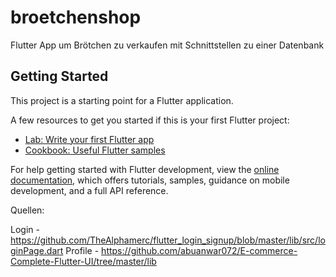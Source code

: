 # broetchenshop

Flutter App um Brötchen zu verkaufen mit Schnittstellen zu einer Datenbank

## Getting Started

This project is a starting point for a Flutter application.

A few resources to get you started if this is your first Flutter project:

- [Lab: Write your first Flutter app](https://docs.flutter.dev/get-started/codelab)
- [Cookbook: Useful Flutter samples](https://docs.flutter.dev/cookbook)

For help getting started with Flutter development, view the
[online documentation](https://docs.flutter.dev/), which offers tutorials,
samples, guidance on mobile development, and a full API reference.

Quellen:

Login - https://github.com/TheAlphamerc/flutter_login_signup/blob/master/lib/src/loginPage.dart
Profile - https://github.com/abuanwar072/E-commerce-Complete-Flutter-UI/tree/master/lib